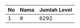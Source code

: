 | No | Nama            | Jumlah Level |
|----|-----------------|--------------|
| 1  | #    |    6292        |
